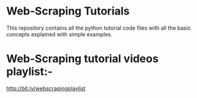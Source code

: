# Web-Scraping Tutorials
This repository contains all the python tutorial code files with all the basic concepts explained with simple examples.

# Web-Scraping tutorial videos playlist:-
http://bit.ly/webscrapingplaylist

